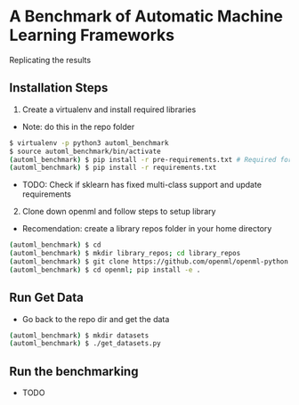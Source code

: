 # A Benchmark of Automatic Machine Learning Frameworks
Replicating the results

## Installation Steps
1. Create a virtualenv and install required libraries
  * Note: do this in the repo folder  
```bash
$ virtualenv -p python3 automl_benchmark
$ source automl_benchmark/bin/activate
(automl_benchmark) $ pip install -r pre-requirements.txt # Required for auto-sklearn and openml to install correctly
(automl_benchmark) $ pip install -r requirements.txt
```
* TODO: Check if sklearn has fixed multi-class support and update requirements
2. Clone down openml and follow steps to setup library
  * Recomendation: create a library repos folder in your home directory  
```bash
(automl_benchmark) $ cd
(automl_benchmark) $ mkdir library_repos; cd library_repos
(automl_benchmark) $ git clone https://github.com/openml/openml-python.git
(automl_benchmark) $ cd openml; pip install -e .
```

## Run Get Data
* Go back to the repo dir and get the data  
```bash
(automl_benchmark) $ mkdir datasets
(automl_benchmark) $ ./get_datasets.py
```

## Run the benchmarking
* TODO